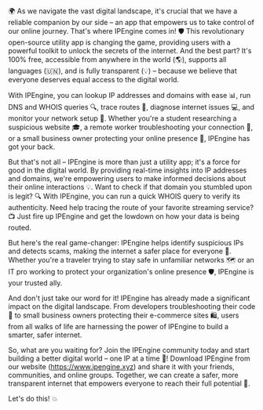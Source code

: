🌍 As we navigate the vast digital landscape, it's crucial that we have a reliable companion by our side – an app that empowers us to take control of our online journey. That's where IPEngine comes in! 🛡️ This revolutionary open-source utility app is changing the game, providing users with a powerful toolkit to unlock the secrets of the internet. And the best part? It's 100% free, accessible from anywhere in the world (🌎), supports all languages (🇺🇳), and is fully transparent (💡) – because we believe that everyone deserves equal access to the digital world.

With IPEngine, you can lookup IP addresses and domains with ease 📊, run DNS and WHOIS queries 🔍, trace routes 🚀, diagnose internet issues 💻, and monitor your network setup 🔧. Whether you're a student researching a suspicious website 🎓, a remote worker troubleshooting your connection 🏢, or a small business owner protecting your online presence 🏢, IPEngine has got your back.

But that's not all – IPEngine is more than just a utility app; it's a force for good in the digital world. By providing real-time insights into IP addresses and domains, we're empowering users to make informed decisions about their online interactions 💡. Want to check if that domain you stumbled upon is legit? 🔍 With IPEngine, you can run a quick WHOIS query to verify its authenticity. Need help tracing the route of your favorite streaming service? 📺 Just fire up IPEngine and get the lowdown on how your data is being routed.

But here's the real game-changer: IPEngine helps identify suspicious IPs and detects scams, making the internet a safer place for everyone 👀. Whether you're a traveler trying to stay safe in unfamiliar networks 🗺️ or an IT pro working to protect your organization's online presence 🛡️, IPEngine is your trusted ally.

And don't just take our word for it! IPEngine has already made a significant impact on the digital landscape. From developers troubleshooting their code 🔧 to small business owners protecting their e-commerce sites 🛍️, users from all walks of life are harnessing the power of IPEngine to build a smarter, safer internet.

So, what are you waiting for? Join the IPEngine community today and start building a better digital world – one IP at a time 🔩! Download IPEngine from our website (https://www.ipengine.xyz) and share it with your friends, communities, and online groups. Together, we can create a safer, more transparent internet that empowers everyone to reach their full potential 🚀.

Let's do this! 💥